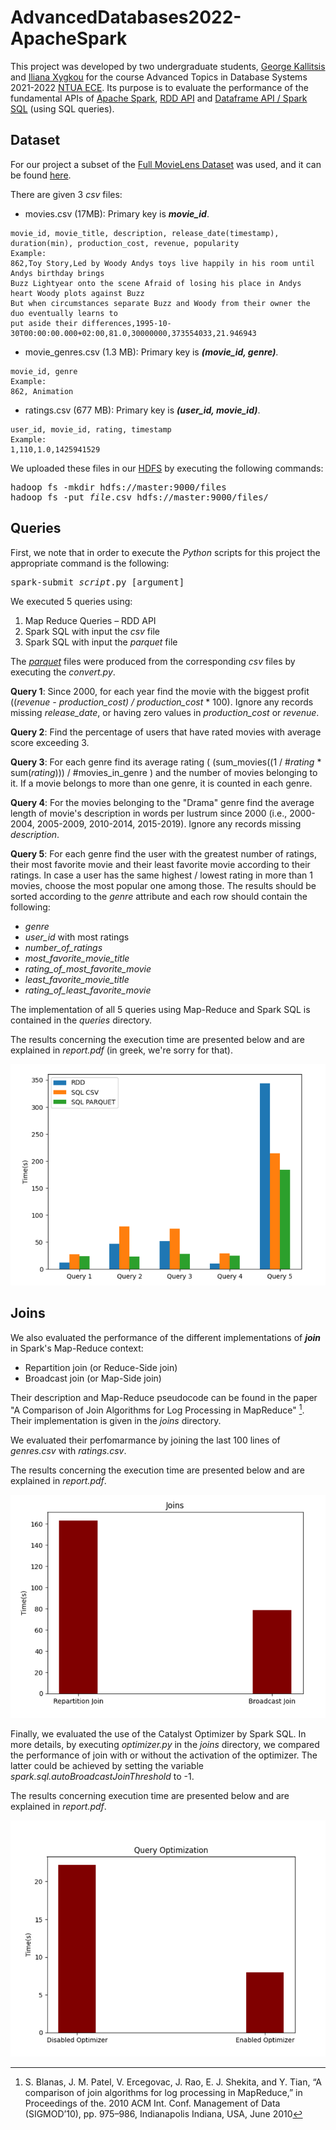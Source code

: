 # AdvancedDatabases2022-ApacheSpark
This project was developed by two undergraduate students, [George Kallitsis](https://github.com/giorgoskallitsis99) and [Iliana Xygkou](https://github.com/IlianaXn) for the course Advanced Topics in Database Systems 2021-2022 [NTUA ECE](https://www.ece.ntua.gr/gr).
Its purpose is to evaluate the performance of the fundamental APIs of [Apache Spark](https://spark.apache.org/), [RDD API](https://spark.apache.org/docs/latest/rdd-programming-guide.html) and [Dataframe API / Spark SQL](https://spark.apache.org/docs/latest/sql-programming-guide.html) (using SQL queries).

## Dataset

For our project a subset of the [Full MovieLens Dataset](https://grouplens.org/datasets/movielens/latest/) was used, and it can be found [here](http://www.cslab.ntua.gr/courses/atds/movie_data.tar.gz).

There are given 3 *csv* files:
*  movies.csv (17MB): Primary key is ___movie_id___.
```
movie_id, movie_title, description, release_date(timestamp), duration(min), production_cost, revenue, popularity
Example:
862,Toy Story,Led by Woody Andys toys live happily in his room until Andys birthday brings 
Buzz Lightyear onto the scene Afraid of losing his place in Andys heart Woody plots against Buzz 
But when circumstances separate Buzz and Woody from their owner the duo eventually learns to 
put aside their differences,1995-10-30T00:00:00.000+02:00,81.0,30000000,373554033,21.946943
```
*  movie_genres.csv (1.3 MB): Primary key is ___(movie_id, genre)___.
```
movie_id, genre
Example:
862, Animation
```
*  ratings.csv (677 MB): Primary key is ___(user_id, movie_id)___.
```
user_id, movie_id, rating, timestamp
Example:
1,110,1.0,1425941529
```
We uploaded these files in our [HDFS](https://hadoop.apache.org/docs/r1.2.1/hdfs_design.html) by executing the following commands:
<pre>
hadoop fs -mkdir hdfs://master:9000/files
hadoop fs -put <i>file</i>.csv hdfs://master:9000/files/
</pre>

## Queries

First, we note that in order to execute the *Python* scripts for this project the appropriate command is the following:
<pre>
spark-submit <i>script</i>.py [argument]
</pre>

We executed 5 queries using:
1. Map Reduce Queries – RDD API 
2. Spark SQL with input the *csv* file
3. Spark SQL with input the *parquet* file

The [*parquet*](https://parquet.apache.org/) files were produced from the corresponding *csv* files by executing the *convert.py*.

**Query 1**:
Since 2000, for each year find the movie with the biggest profit ((*revenue - production_cost) / production_cost* * 100). Ignore any records missing *release_date*, or having zero values in *production_cost* or *revenue*.

**Query 2**:
Find the percentage of users that have rated movies with average score exceeding 3.

**Query 3**:
For each genre find its average rating ( (sum_movies((1 / #*rating* * sum(*rating*))) / #movies_in_genre ) and the number of movies belonging to it. If a movie belongs to more than one genre, it is counted in each genre. 

**Query 4**:
For the movies belonging to the "Drama" genre find the average length of movie's description in words per lustrum since 2000 (i.e., 2000-2004, 2005-2009, 2010-2014, 2015-2019). Ignore any records missing *description*.

**Query 5**:
For each genre find the user with the greatest number of ratings, their most favorite movie and their least favorite movie according to their ratings. In case a user has the same highest / lowest rating in more than 1 movies, choose the most popular one among those. The results should be sorted according to the *genre* attribute and each row should contain the following:
* *genre*
* *user_id* with most ratings
* *number_of_ratings*
* *most_favorite_movie_title*
* *rating_of_most_favorite_movie*
* *least_favorite_movie_title*
* *rating_of_least_favorite_movie*

The implementation of all 5 queries using Map-Reduce and Spark SQL is contained in the *queries* directory.

The results concerning the execution time are presented below and are explained in *report.pdf* (in greek, we're sorry for that).

![Alt text](/outputs/queries.png?raw=true "Queries Execution Times")

## Joins

We also evaluated the performance of the different implementations of ___join___ in Spark's Map-Reduce context:
* Repartition join (or Reduce-Side join)
* Broadcast join (or Map-Side join)

Their description and Map-Reduce pseudocode can be found in the paper "A Comparison of Join Algorithms for Log Processing in
MapReduce" [^ref1]. Their implementation is given in the *joins* directory.

We evaluated their perfomarmance by joining the last 100 lines of *genres.csv* with *ratings.csv*.

The results concerning the execution time are presented below and are explained in *report.pdf*.

![Alt text](/outputs/joins.png?raw=true "Joins Execution Times")

Finally, we evaluated the use of the Catalyst Optimizer by Spark SQL. In more details, by executing *optimizer.py* in the *joins* directory, we compared the performance of join with or without the activation of the optimizer. The latter could be achieved by setting the variable *spark.sql.autoBroadcastJoinThreshold* to -1.

The results concerning execution time are presented below and are explained in *report.pdf*.

![Alt text](/outputs/optimizer.png?raw=true "Optimizer Execution Times")


[^ref1]:   S. Blanas, J. M. Patel, V. Ercegovac, J. Rao, E. J. Shekita, and Y. Tian, “A comparison of join algorithms for log processing in MapReduce,” in Proceedings of the. 2010 ACM Int. Conf. Management of Data (SIGMOD’10), pp. 975–986, Indianapolis Indiana, USA, June 2010
